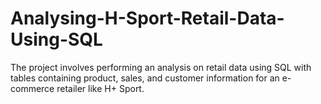 # Analysing-H-Sport-Retail-Data-Using-SQL
The project involves performing an analysis on retail data using SQL with tables containing product, sales, and customer information for an e-commerce retailer like H+ Sport. 
